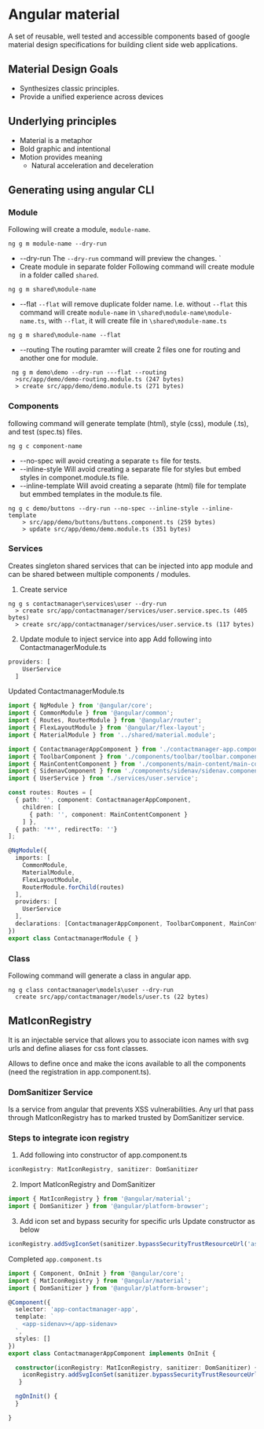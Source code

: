 # Angular material
A set of reusable, well tested and accessible components based of google material design specifications for building client side web applications.

## Material Design Goals
* Synthesizes classic principles.
* Provide a unified experience across devices
## Underlying principles
* Material is a metaphor
* Bold graphic and intentional
* Motion provides meaning
    * Natural acceleration and deceleration

## Generating using angular CLI
### Module
Following will create a module, `module-name`. 
```posh
ng g m module-name --dry-run
```
* --dry-run
The `--dry-run` command will preview the changes. `
* Create module in separate folder
Following command will create module in a folder called `shared`. 
```posh
ng g m shared\module-name
```
* --flat
`--flat` will remove duplicate folder name. I.e. without `--flat` this command will create `module-name` in `\shared\module-name\module-name.ts`, with `--flat`, it will create file in `\shared\module-name.ts`
```posh
ng g m shared\module-name --flat
```
* --routing
The routing paramter will create 2 files one for routing and another one for module.
```posh
 ng g m demo\demo --dry-run ---flat --routing
  >src/app/demo/demo-routing.module.ts (247 bytes)
  > create src/app/demo/demo.module.ts (271 bytes)
```
### Components
following command will generate template (html), style (css), module (.ts), and test (spec.ts) files.
```posh
ng g c component-name
```
* --no-spec
will avoid creating a separate `ts` file for tests.
* --inline-style
Will avoid creating a separate file for styles but embed styles in componet.module.ts file.
* --inline-template
Will avoid creating a separate (html) file for template but emmbed templates in the module.ts file.

```posh
ng g c demo/buttons --dry-run --no-spec --inline-style --inline-template  
    > src/app/demo/buttons/buttons.component.ts (259 bytes)
    > update src/app/demo/demo.module.ts (351 bytes)
  ```
### Services
Creates singleton shared services that can be injected into app module and can be shared between multiple components / modules.
1. Create service
```posh
ng g s contactmanager\services\user --dry-run
  > create src/app/contactmanager/services/user.service.spec.ts (405 bytes)
  > create src/app/contactmanager/services/user.service.ts (117 bytes)
  ```
2. Update module to inject service into app
Add following into ContactmanagerModule.ts
```ts
providers: [
    UserService
  ]
```
Updated ContactmanagerModule.ts
```ts
import { NgModule } from '@angular/core';
import { CommonModule } from '@angular/common';
import { Routes, RouterModule } from '@angular/router';
import { FlexLayoutModule } from '@angular/flex-layout';
import { MaterialModule } from '../shared/material.module';

import { ContactmanagerAppComponent } from './contactmanager-app.component';
import { ToolbarComponent } from './components/toolbar/toolbar.component';
import { MainContentComponent } from './components/main-content/main-content.component';
import { SidenavComponent } from './components/sidenav/sidenav.component';
import { UserService } from './services/user.service';

const routes: Routes = [
  { path: '', component: ContactmanagerAppComponent,
    children: [
      { path: '', component: MainContentComponent }
    ] },
  { path: '**', redirectTo: ''}
];

@NgModule({
  imports: [
    CommonModule,
    MaterialModule,
    FlexLayoutModule,
    RouterModule.forChild(routes)
  ],
  providers: [
    UserService
  ],
  declarations: [ContactmanagerAppComponent, ToolbarComponent, MainContentComponent, SidenavComponent]
})
export class ContactmanagerModule { }

```
### Class
Following command will generate a class in angular app.
```posh
ng g class contactmanager\models\user --dry-run
  create src/app/contactmanager/models/user.ts (22 bytes)
```

## MatIconRegistry
It is an injectable service that allows you to associate icon names with svg urls and define aliases for css font classes.

Allows to define once and make the icons available to all the components (need the registration in app.component.ts).
### DomSanitizer Service
Is a service from angular that prevents XSS vulnerabilities. Any url that pass through MatIconRegistry has to marked trusted by DomSanitizer service.
### Steps to integrate icon registry
1. Add following into constructor of app.component.ts
```ts
iconRegistry: MatIconRegistry, sanitizer: DomSanitizer
```
2. Import MatIconRegistry and DomSanitizer
```ts
import { MatIconRegistry } from '@angular/material';
import { DomSanitizer } from '@angular/platform-browser';
```
3. Add icon set and bypass security for specific urls
Update constructor as below
```ts
iconRegistry.addSvgIconSet(sanitizer.bypassSecurityTrustResourceUrl('assets/avatars.svg'));
```

Completed `app.component.ts`
```ts
import { Component, OnInit } from '@angular/core';
import { MatIconRegistry } from '@angular/material';
import { DomSanitizer } from '@angular/platform-browser';

@Component({
  selector: 'app-contactmanager-app',
  template: `
    <app-sidenav></app-sidenav>
  `,
  styles: []
})
export class ContactmanagerAppComponent implements OnInit {

  constructor(iconRegistry: MatIconRegistry, sanitizer: DomSanitizer) {
    iconRegistry.addSvgIconSet(sanitizer.bypassSecurityTrustResourceUrl('assets/avatars.svg'));
   }

  ngOnInit() {
  }

}
```